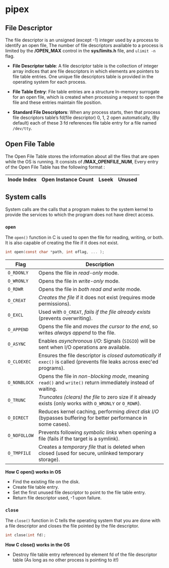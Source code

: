 # pipex

## File Descriptor
The file descriptor is an unsigned (except -1) integer used by a process to identify an open file, The number of file descriptors available to a process is limited by the **/OPEN_MAX** control in the **sys/limits.h** file, and `ulimit -n` flag.

- **File Descriptor table**: A file descriptor table is the collection of integer array indices that are file descriptors in which elements are pointers to file table entries. One unique file descriptors table is provided in the operating system for each process.

- **File Table Entry**: File table entries are a structure In-memory surrogate for an open file, which is created when processing a request to open the file and these entries maintain file position.

- **Standard File Descriptors**: When any process starts, then that process file descriptors table’s fd(file descriptor) 0, 1, 2 open automatically, (By default) each of these 3 fd references file table entry for a file named `/dev/tty`.

## Open File Table
The Open File Table stores the information about all the files that are open while the OS is running. It consists of **/MAX_OPENFILE_NUM**, Every entry of the Open File Table has the following format :

<div align="center">

| Inode Index | Open Instance Count | Lseek | Unused |
|-------------|---------------------|-------|--------|

</div>


## System calls
System calls are the calls that a program makes to the system kernel to provide the services to which the program does not have direct access.

### `open`
The `open()` function in C is used to open the file for reading, writing, or both. It is also capable of creating the file if it does not exist. 
```c
int open(const char *path, int oflag, ... );
```

<div align="center">

| **Flag**       | **Description** |
|---------------|------------------------------------------------------|
| `O_RDONLY`    | Opens the file in *read-only* mode. |
| `O_WRONLY`    | Opens the file in *write-only* mode. |
| `O_RDWR`      | Opens the file in *both read and write* mode. |
| `O_CREAT`     | *Creates the file* if it does not exist (requires mode permissions). |
| `O_EXCL`      | Used with `O_CREAT`, *fails if the file already exists* (prevents overwriting). |
| `O_APPEND`    | Opens the file and *moves the cursor to the end*, so writes *always append* to the file. |
| `O_ASYNC`     | Enables *asynchronous I/O*: Signals (`SIGIO`) will be sent when I/O operations are available. |
| `O_CLOEXEC`   | Ensures the file descriptor is *closed automatically* if `exec()` is called (prevents file leaks across exec'ed programs). |
| `O_NONBLOCK`  | Opens the file in *non-blocking mode*, meaning `read()` and `write()` return immediately instead of waiting. |
| `O_TRUNC`     | *Truncates (clears) the file* to zero size if it already exists (only works with `O_WRONLY` or `O_RDWR`). |
| `O_DIRECT`    | Reduces kernel caching, performing *direct disk I/O* (bypasses buffering for better performance in some cases). |
| `O_NOFOLLOW`  | Prevents following *symbolic links* when opening a file (fails if the target is a symlink). |
| `O_TMPFILE`   | Creates a *temporary file* that is deleted when closed (used for secure, unlinked temporary storage). |

</div>

**How C open() works in OS**
- Find the existing file on the disk.
- Create file table entry.
- Set the first unused file descriptor to point to the file table entry.
- Return file descriptor used, -1 upon failure.

### `close`
The `close()` function in C tells the operating system that you are done with a file descriptor and closes the file pointed by the file descriptor.
```c
int close(int fd);
```

**How C close() works in the OS**
- Destroy file table entry referenced by element fd of the file descriptor table (As long as no other process is pointing to it!)






